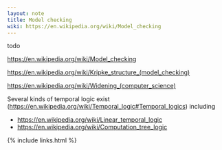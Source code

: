 ```yaml
---
layout: note
title: Model checking
wiki: https://en.wikipedia.org/wiki/Model_checking
---
```


todo

<https://en.wikipedia.org/wiki/Model_checking>

<https://en.wikipedia.org/wiki/Kripke_structure_(model_checking)>

<https://en.wikipedia.org/wiki/Widening_(computer_science)>

Several kinds of temporal logic exist (<https://en.wikipedia.org/wiki/Temporal_logic#Temporal_logics>) including

- <https://en.wikipedia.org/wiki/Linear_temporal_logic>
- <https://en.wikipedia.org/wiki/Computation_tree_logic>

{% include links.html %}
